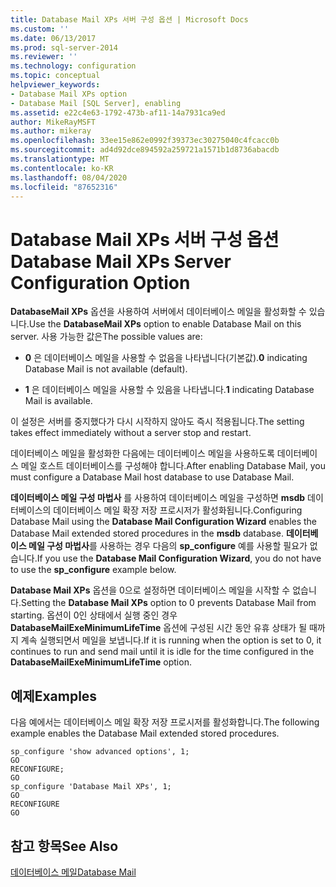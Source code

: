 ```yaml
---
title: Database Mail XPs 서버 구성 옵션 | Microsoft Docs
ms.custom: ''
ms.date: 06/13/2017
ms.prod: sql-server-2014
ms.reviewer: ''
ms.technology: configuration
ms.topic: conceptual
helpviewer_keywords:
- Database Mail XPs option
- Database Mail [SQL Server], enabling
ms.assetid: e22c4e63-1792-473b-af11-14a7931ca9ed
author: MikeRayMSFT
ms.author: mikeray
ms.openlocfilehash: 33ee15e862e0992f39373ec30275040c4fcacc0b
ms.sourcegitcommit: ad4d92dce894592a259721a1571b1d8736abacdb
ms.translationtype: MT
ms.contentlocale: ko-KR
ms.lasthandoff: 08/04/2020
ms.locfileid: "87652316"
---
```

# <a name="database-mail-xps-server-configuration-option"></a><span data-ttu-id="6de34-102">Database Mail XPs 서버 구성 옵션</span><span class="sxs-lookup"><span data-stu-id="6de34-102">Database Mail XPs Server Configuration Option</span></span>
  <span data-ttu-id="6de34-103">**DatabaseMail XPs** 옵션을 사용하여 서버에서 데이터베이스 메일을 활성화할 수 있습니다.</span><span class="sxs-lookup"><span data-stu-id="6de34-103">Use the **DatabaseMail XPs** option to enable Database Mail on this server.</span></span> <span data-ttu-id="6de34-104">사용 가능한 값은</span><span class="sxs-lookup"><span data-stu-id="6de34-104">The possible values are:</span></span>  
  
-   <span data-ttu-id="6de34-105">**0** 은 데이터베이스 메일을 사용할 수 없음을 나타냅니다(기본값).</span><span class="sxs-lookup"><span data-stu-id="6de34-105">**0** indicating Database Mail is not available (default).</span></span>  
  
-   <span data-ttu-id="6de34-106">**1** 은 데이터베이스 메일을 사용할 수 있음을 나타냅니다.</span><span class="sxs-lookup"><span data-stu-id="6de34-106">**1** indicating Database Mail is available.</span></span>  
  
 <span data-ttu-id="6de34-107">이 설정은 서버를 중지했다가 다시 시작하지 않아도 즉시 적용됩니다.</span><span class="sxs-lookup"><span data-stu-id="6de34-107">The setting takes effect immediately without a server stop and restart.</span></span>  
  
 <span data-ttu-id="6de34-108">데이터베이스 메일을 활성화한 다음에는 데이터베이스 메일을 사용하도록 데이터베이스 메일 호스트 데이터베이스를 구성해야 합니다.</span><span class="sxs-lookup"><span data-stu-id="6de34-108">After enabling Database Mail, you must configure a Database Mail host database to use Database Mail.</span></span>  
  
 <span data-ttu-id="6de34-109">**데이터베이스 메일 구성 마법사** 를 사용하여 데이터베이스 메일을 구성하면 **msdb** 데이터베이스의 데이터베이스 메일 확장 저장 프로시저가 활성화됩니다.</span><span class="sxs-lookup"><span data-stu-id="6de34-109">Configuring Database Mail using the **Database Mail Configuration Wizard** enables the Database Mail extended stored procedures in the **msdb** database.</span></span> <span data-ttu-id="6de34-110">**데이터베이스 메일 구성 마법사**를 사용하는 경우 다음의 **sp_configure** 예를 사용할 필요가 없습니다.</span><span class="sxs-lookup"><span data-stu-id="6de34-110">If you use the **Database Mail Configuration Wizard**, you do not have to use the **sp_configure** example below.</span></span>  
  
 <span data-ttu-id="6de34-111">**Database Mail XPs** 옵션을 0으로 설정하면 데이터베이스 메일을 시작할 수 없습니다.</span><span class="sxs-lookup"><span data-stu-id="6de34-111">Setting the **Database Mail XPs** option to 0 prevents Database Mail from starting.</span></span> <span data-ttu-id="6de34-112">옵션이 0인 상태에서 실행 중인 경우 **DatabaseMailExeMinimumLifeTime** 옵션에 구성된 시간 동안 유휴 상태가 될 때까지 계속 실행되면서 메일을 보냅니다.</span><span class="sxs-lookup"><span data-stu-id="6de34-112">If it is running when the option is set to 0, it continues to run and send mail until it is idle for the time configured in the **DatabaseMailExeMinimumLifeTime** option.</span></span>  
  
## <a name="examples"></a><span data-ttu-id="6de34-113">예제</span><span class="sxs-lookup"><span data-stu-id="6de34-113">Examples</span></span>  
 <span data-ttu-id="6de34-114">다음 예에서는 데이터베이스 메일 확장 저장 프로시저를 활성화합니다.</span><span class="sxs-lookup"><span data-stu-id="6de34-114">The following example enables the Database Mail extended stored procedures.</span></span>  
  
```  
sp_configure 'show advanced options', 1;  
GO  
RECONFIGURE;  
GO  
sp_configure 'Database Mail XPs', 1;  
GO  
RECONFIGURE  
GO  
```  
  
## <a name="see-also"></a><span data-ttu-id="6de34-115">참고 항목</span><span class="sxs-lookup"><span data-stu-id="6de34-115">See Also</span></span>  
 [<span data-ttu-id="6de34-116">데이터베이스 메일</span><span class="sxs-lookup"><span data-stu-id="6de34-116">Database Mail</span></span>](../../relational-databases/database-mail/database-mail.md)  
  
  
